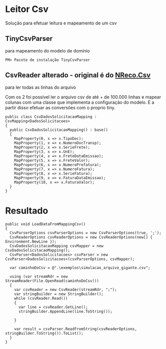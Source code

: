 # Leitor Csv
Solução para efetuar leitura e mapeamento de um csv

## TinyCsvParser
para mapeamento do modelo de dominio

```
PM> Pacote de instalação TinyCsvParser
```

## CsvReader alterado - original é do [NReco.Csv](https://github.com/nreco/csv)
para ler todas as linhas do arquivo 

Com os 2 foi possível ler o arquivo csv de até + de 100.000 linhas e mapear colunas com uma classe que implementa a configuração do modelo. E a partir disso efetuar as conversões com o proprio tiny.

```
public class CsvDadosSolicitacaoMapping : CsvMapping<DadosSolicitacoes>
{
  public CsvDadosSolicitacaoMapping() : base()
  {
    MapProperty(0, x => x.TipoDoc);
    MapProperty(1, x => x.NumeroDocTransp);
    MapProperty(2, x => x.SerieFrete);
    MapProperty(3, x => x.UnE);
    MapProperty(4, x => x.FreteDataEmissao);
    MapProperty(5, x => x.FreteValor);
    MapProperty(6, x => x.NumeroPrefatura);
    MapProperty(7, x => x.NumeroFatura);
    MapProperty(8, x => x.SerieFatura);
    MapProperty(9, x => x.FaturaDataEmissao);
    MapProperty(10, x => x.FaturaValor);
  }
}
```

# Resultado

```
public void LoadDataFromMappingCsv()
{
  CsvParserOptions csvParserOptions = new CsvParserOptions(true, ';');
  CsvReaderOptions csvReaderOptions = new CsvReaderOptions(new[] { Environment.NewLine });
  CsvDadosSolicitacaoMapping csvMapper = new CsvDadosSolicitacaoMapping();
  CsvParser<DadosSolicitacoes> csvParser = new CsvParser<DadosSolicitacoes>(csvParserOptions, csvMapper);

  var caminhoDoCsv = @".\exemplos\simulacao_arquivo_gigante.csv";

  using (var streamRdr = new StreamReader(File.OpenRead(caminhoDoCsv)))
  {
    var csvReader = new CsvReader(streamRdr, ";");
    var stringBuilder = new StringBuilder();
    while (csvReader.Read())
    {
      var line = csvReader.GetLine();
      stringBuilder.AppendLine(line.ToString());

    }

    var result = csvParser.ReadFromString(csvReaderOptions, stringBuilder.ToString()).ToList();
  }
}
```
